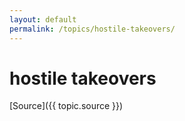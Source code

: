 ```yaml
---
layout: default
permalink: /topics/hostile-takeovers/
---
```




# hostile takeovers



[Source]({{ topic.source }})

